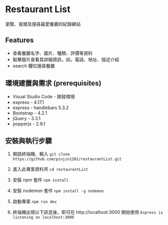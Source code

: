 # Restaurant List

瀏覽、查閱及搜尋最愛餐廳的紀錄網站

## Features

- 查看餐廳名字、圖片、種類、評價等資料
- 點擊圖片查看其詳細資訊，如，電話、地址、描述介紹
- search 欄位搜尋餐廳

## 環境建置與需求 (prerequisites)

- Visual Studio Code - 開發環境
- express - 4.17.1
- express - handlebars 5.3.2
- Bootstrap - 4.2.1
- jQuery - 3.3.1
- popperjs - 2.9.1

## 安裝與執行步驟

1. 開啟終端機，輸入 `git clone https://github.com/pinjin1201/restaurantList.git`

2. 進入此專案資料夾 `cd restaurantList`

3. 安裝 npm 套件 `npm install`

4. 安裝 nodemon 套件 `npm install -g nodemon`

5. 啟動專案 `npm run dev`

6. 終端機出現以下訊息後，即可在 http://localhost:3000 開始使用 `Express is listening on localhost:3000`